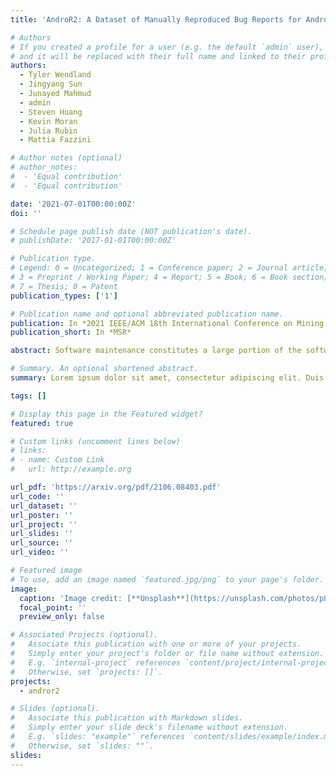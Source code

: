 ```yaml
---
title: 'AndroR2: A Dataset of Manually Reproduced Bug Reports for Android Applications'

# Authors
# If you created a profile for a user (e.g. the default `admin` user), write the username (folder name) here
# and it will be replaced with their full name and linked to their profile.
authors:
  - Tyler Wendland
  - Jingyang Sun
  - Junayed Mahmud
  - admin
  - Steven Huang
  - Kevin Moran
  - Julia Rubin
  - Mattia Fazzini

# Author notes (optional)
# author_notes:
#  - 'Equal contribution'
#  - 'Equal contribution'

date: '2021-07-01T00:00:00Z'
doi: ''

# Schedule page publish date (NOT publication's date).
# publishDate: '2017-01-01T00:00:00Z'

# Publication type.
# Legend: 0 = Uncategorized; 1 = Conference paper; 2 = Journal article;
# 3 = Preprint / Working Paper; 4 = Report; 5 = Book; 6 = Book section;
# 7 = Thesis; 8 = Patent
publication_types: ['1']

# Publication name and optional abbreviated publication name.
publication: In *2021 IEEE/ACM 18th International Conference on Mining Software Repositories*
publication_short: In *MSR*

abstract: Software maintenance constitutes a large portion of the software development lifecycle. To carry out maintenance tasks, developers often need to understand and reproduce bug reports. As such, there has been increasing research activity coalescing around the notion of automating various activities related to bug reporting. A sizable portion of this research interest has focused on the domain of mobile apps. However, as research around mobile app bug reporting progresses, there is a clear need for a manually vetted and reproducible set of real-world bug reports that can serve as a benchmark for future work. This paper presents ANDROR2: a dataset of 90 manually reproduced bug reports for Android apps listed on Google Play and hosted on GitHub, systematically collected via an in-depth analysis of 459 reports extracted from the GitHub issue tracker. For each reproduced report, ANDROR2 includes the original bug report, an apk file for the buggy version of the app, an executable reproduction script, and metadata regarding the quality of the reproduction steps associated with the original report. We believe that the ANDROR2 dataset can be used to facilitate research in automatically analyzing, understanding, reproducing, localizing, and fixing bugs for mobile applications as well as other software maintenance activities more broadly.

# Summary. An optional shortened abstract.
summary: Lorem ipsum dolor sit amet, consectetur adipiscing elit. Duis posuere tellus ac convallis placerat. Proin tincidunt magna sed ex sollicitudin condimentum.

tags: []

# Display this page in the Featured widget?
featured: true

# Custom links (uncomment lines below)
# links:
# - name: Custom Link
#   url: http://example.org

url_pdf: 'https://arxiv.org/pdf/2106.08403.pdf'
url_code: ''
url_dataset: ''
url_poster: ''
url_project: ''
url_slides: ''
url_source: ''
url_video: ''

# Featured image
# To use, add an image named `featured.jpg/png` to your page's folder.
image:
  caption: 'Image credit: [**Unsplash**](https://unsplash.com/photos/pLCdAaMFLTE)'
  focal_point: ''
  preview_only: false

# Associated Projects (optional).
#   Associate this publication with one or more of your projects.
#   Simply enter your project's folder or file name without extension.
#   E.g. `internal-project` references `content/project/internal-project/index.md`.
#   Otherwise, set `projects: []`.
projects:
  - andror2

# Slides (optional).
#   Associate this publication with Markdown slides.
#   Simply enter your slide deck's filename without extension.
#   E.g. `slides: "example"` references `content/slides/example/index.md`.
#   Otherwise, set `slides: ""`.
slides: 
---
```


<!-- {{% callout note %}}
Click the _Cite_ button above to demo the feature to enable visitors to import publication metadata into their reference management software.
{{% /callout %}}

{{% callout note %}}
Create your slides in Markdown - click the _Slides_ button to check out the example.
{{% /callout %}}

Supplementary notes can be added here, including [code, math, and images](https://wowchemy.com/docs/writing-markdown-latex/).
 -->
